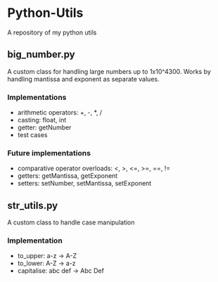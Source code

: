 # Python-Utils
A repository of my python utils

## big_number.py
A custom class for handling large numbers up to 1x10^4300.
Works by handling mantissa and exponent as separate values.
### Implementations
- arithmetic operators: +, -, *, /
- casting: float, int
- getter: getNumber
- test cases
### Future implementations
- comparative operator overloads: <, >, <=, >=, ==, !=
- getters: getMantissa, getExponent
- setters: setNumber, setMantissa, setExponent

## str_utils.py
A custom class to handle case manipulation
### Implementation
- to_upper: a-z -> A-Z
- to_lower: A-Z -> a-z
- capitalise: abc def -> Abc Def